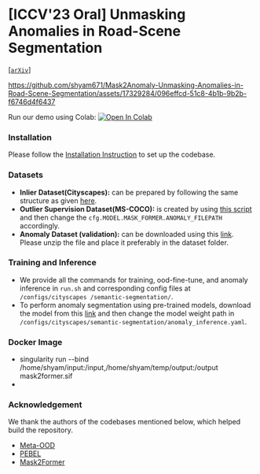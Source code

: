 # [**ICCV'23 Oral**] Unmasking Anomalies in Road-Scene Segmentation 
[[`arXiv`](https://arxiv.org/abs/2307.13316)]

https://github.com/shyam671/Mask2Anomaly-Unmasking-Anomalies-in-Road-Scene-Segmentation/assets/17329284/096effcd-51c8-4b1b-9b2b-f6746d4f6437


Run our demo using Colab: [![Open In Colab](https://colab.research.google.com/assets/colab-badge.svg)](https://colab.research.google.com/drive/1iMF5lWj3J8zlIJFkekXC3ipQo2semJfL?usp=sharing)

### Installation
Please follow the [Installation Instruction](https://github.com/facebookresearch/Mask2Former/blob/main/INSTALL.md) to set up the codebase.

### Datasets
* **Inlier Dataset(Cityscapes):** can be prepared by following the same structure as given [here](https://github.com/facebookresearch/Mask2Former/blob/main/datasets/README.md).
* **Outlier Supervision Dataset(MS-COCO):** is created by using [this script](https://github.com/robin-chan/meta-ood/blob/master/preparation/prepare_coco_segmentation.py) and then change the ``cfg.MODEL.MASK_FORMER.ANOMALY_FILEPATH`` accordingly.
* **Anomaly Dataset (validation):** can be downloaded using this [link](https://drive.google.com/file/d/1r2eFANvSlcUjxcerjC8l6dRa0slowMpx/view?usp=share_link). Please unzip the file and place it preferably in the dataset folder.

### Training and Inference

* We provide all the commands for training, ood-fine-tune, and anomaly inference in ``run.sh`` and corresponding config files at ``/configs/cityscapes
/semantic-segmentation/``.
* To perform anomaly segmentation using pre-trained models, download the model from this [link](https://drive.google.com/file/d/1mlLYq8ADU7hDyKQdzCtXAkMb7tKIPO-H/view?usp=share_link) and then change the model weight path in ``/configs/cityscapes/semantic-segmentation/anomaly_inference.yaml``.

### Docker Image
*  singularity run --bind /home/shyam/input:/input,/home/shyam/temp/output:/output mask2former.sif
* 

### Acknowledgement

We thank the authors of the codebases mentioned below, which helped build the repository.
* [Meta-OOD](https://github.com/robin-chan/meta-ood)
* [PEBEL](https://github.com/tianyu0207/PEBAL/)
* [Mask2Former](https://github.com/facebookresearch/Mask2Former/tree/main)


